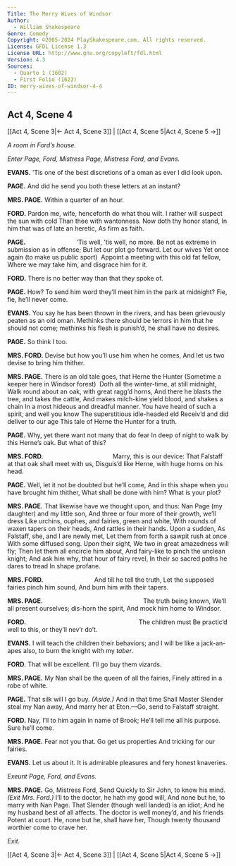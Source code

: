 ```yaml
---
Title: The Merry Wives of Windsor
Author: 
  - William Shakespeare
Genre: Comedy
Copyright: ©2005-2024 PlayShakespeare.com. All rights reserved.
License: GFDL License 1.3
License URL: http://www.gnu.org/copyleft/fdl.html
Version: 4.3
Sources:
  - Quarto 1 (1602)
  - First Folio (1623)
ID: merry-wives-of-windsor-4-4
---
```


## Act 4, Scene 4
[[Act 4, Scene 3|← Act 4, Scene 3]] | [[Act 4, Scene 5|Act 4, Scene 5 →]]

*A room in Ford’s house.*

*Enter Page, Ford, Mistress Page, Mistress Ford, and Evans.*

**EVANS.**
’Tis one of the best discretions of a oman as ever I did look upon.

**PAGE.**
And did he send you both these letters at an instant?

**MRS. PAGE.**
Within a quarter of an hour.

**FORD.**
Pardon me, wife, henceforth do what thou wilt.
I rather will suspect the sun with cold
Than thee with wantonness. Now doth thy honor stand,
In him that was of late an heretic,
As firm as faith.

**PAGE.**
        ’Tis well, ’tis well, no more.
Be not as extreme in submission as in offense;
But let our plot go forward. Let our wives
Yet once again (to make us public sport) 
Appoint a meeting with this old fat fellow,
Where we may take him, and disgrace him for it.

**FORD.**
There is no better way than that they spoke of.

**PAGE.**
How? To send him word they’ll meet him in the park at midnight? Fie, fie, he’ll never come.

**EVANS.**
You say he has been thrown in the rivers, and has been grievously peaten as an old oman. Methinks there should be terrors in him that he should not come; methinks his flesh is punish’d, he shall have no desires.

**PAGE.**
So think I too.

**MRS. FORD.**
Devise but how you’ll use him when he comes,
And let us two devise to bring him thither.

**MRS. PAGE.**
There is an old tale goes, that Herne the Hunter
(Sometime a keeper here in Windsor forest) 
Doth all the winter-time, at still midnight,
Walk round about an oak, with great ragg’d horns,
And there he blasts the tree, and takes the cattle,
And makes milch-kine yield blood, and shakes a chain
In a most hideous and dreadful manner.
You have heard of such a spirit, and well you know
The superstitious idle-headed eld
Receiv’d and did deliver to our age
This tale of Herne the Hunter for a truth.

**PAGE.**
Why, yet there want not many that do fear
In deep of night to walk by this Herne’s oak.
But what of this?

**MRS. FORD.**
           Marry, this is our device:
That Falstaff at that oak shall meet with us,
Disguis’d like Herne, with huge horns on his head.

**PAGE.**
Well, let it not be doubted but he’ll come,
And in this shape when you have brought him thither,
What shall be done with him? What is your plot?

**MRS. PAGE.**
That likewise have we thought upon, and thus:
Nan Page (my daughter) and my little son,
And three or four more of their growth, we’ll dress
Like urchins, ouphes, and fairies, green and white,
With rounds of waxen tapers on their heads,
And rattles in their hands. Upon a sudden,
As Falstaff, she, and I are newly met,
Let them from forth a sawpit rush at once
With some diffused song. Upon their sight,
We two in great amazedness will fly;
Then let them all encircle him about,
And fairy-like to pinch the unclean knight;
And ask him why, that hour of fairy revel,
In their so sacred paths he dares to tread
In shape profane.

**MRS. FORD.**
        And till he tell the truth,
Let the supposed fairies pinch him sound,
And burn him with their tapers.

**MRS. PAGE.**
                The truth being known,
We’ll all present ourselves; dis-horn the spirit,
And mock him home to Windsor.

**FORD.**
                  The children must
Be practic’d well to this, or they’ll nev’r do’t.

**EVANS.**
I will teach the children their behaviors; and I will be like a jack-an-apes also, to burn the knight with my *taber*.

**FORD.**
That will be excellent. I’ll go buy them vizards.

**MRS. PAGE.**
My Nan shall be the queen of all the fairies,
Finely attired in a robe of white.

**PAGE.**
That silk will I go buy.
*(Aside.)*
And in that time
Shall Master Slender steal my Nan away,
And marry her at Eton.—Go, send to Falstaff straight.

**FORD.**
Nay, I’ll to him again in name of Brook;
He’ll tell me all his purpose. Sure he’ll come.

**MRS. PAGE.**
Fear not you that. Go get us properties
And tricking for our fairies.

**EVANS.**
Let us about it. It is admirable pleasures and fery honest knaveries.

*Exeunt Page, Ford, and Evans.*

**MRS. PAGE.**
Go, Mistress Ford,
Send Quickly to Sir John, to know his mind.
*(Exit Mrs. Ford.)*
I’ll to the doctor, he hath my good will,
And none but he, to marry with Nan Page.
That Slender (though well landed) is an idiot;
And he my husband best of all affects.
The doctor is well money’d, and his friends
Potent at court. He, none but he, shall have her,
Though twenty thousand worthier come to crave her.

*Exit.*

[[Act 4, Scene 3|← Act 4, Scene 3]] | [[Act 4, Scene 5|Act 4, Scene 5 →]]